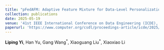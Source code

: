 ```yaml
--- 
title: "pFedAFM: Adaptive Feature Mixture for Data-Level Personalization in Heterogeneous Federated Learning on Mobile Edge Devices" 
collection: publications 
date: 2025-05-19
venue: '41st IEEE International Conference on Data Engineering (ICDE), CCF-A' 
paperurl: 'https://www.computer.org/csdl/proceedings-article/icde/2025/360300b981/26FZAwHuQgg' 
--- 
```

**Liping Yi**, Han Yu, Gang Wang$^{\ast}$, Xiaoguang Liu$^{\ast}$, Xiaoxiao Li




